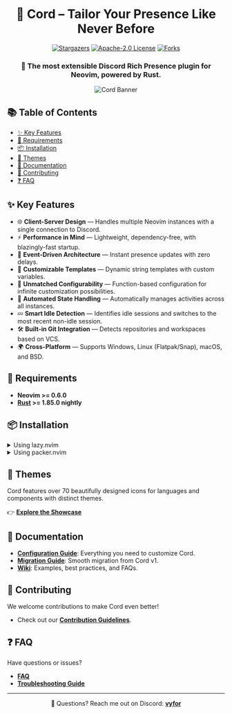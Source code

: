 <div align="center">
  <h1>🧩 <strong>Cord</strong> – Tailor Your Presence Like Never Before</h1>
  <div>
    <a href="https://github.com/vyfor/cord.nvim/stargazers"><img src="https://img.shields.io/github/stars/vyfor/cord.nvim?style=for-the-badge" alt="Stargazers"></a>
    <a href="https://github.com/vyfor/cord.nvim/blob/master/LICENSE"><img src="https://img.shields.io/github/license/vyfor/cord.nvim?style=for-the-badge" alt="Apache-2.0 License"></a>
    <a href="https://github.com/vyfor/cord.nvim/forks"><img src="https://img.shields.io/github/forks/vyfor/cord.nvim?style=for-the-badge" alt="Forks"></a>
  </div>
  <h3>🚀 The most extensible Discord Rich Presence plugin for Neovim, powered by Rust.
  </h3>
  <img src="https://github.com/user-attachments/assets/df73221e-565b-49e5-9dad-1c60aed6f9c3" alt="Cord Banner">
</div>

## 📚 Table of Contents
- [✨ Key Features](#-key-features)
- [🔌 Requirements](#-requirements)
- [📦 Installation](#-installation)
- [🎨 Themes](#-themes)
- [📖 Documentation](#-documentation)
- [🤝 Contributing](#-contributing)
- [❓ FAQ](#-faq)

## ✨ Key Features  
- 🌐 **Client-Server Design** — Handles multiple Neovim instances with a single connection to Discord.
- ⚡ **Performance in Mind** — Lightweight, dependency-free, with blazingly-fast startup.
- 🚀 **Event-Driven Architecture** — Instant presence updates with zero delays.  
- 🎨 **Customizable Templates** — Dynamic string templates with custom variables.
- 🔧 **Unmatched Configurability** — Function-based configuration for infinite customization possibilities.
- 🧠 **Automated State Handling** — Automatically manages activities across all instances.
- 💤 **Smart Idle Detection** — Identifies idle sessions and switches to the most recent non-idle session.
- 🛠️ **Built-in Git Integration** — Detects repositories and workspaces based on VCS.
- 🌍 **Cross-Platform** — Supports Windows, Linux (Flatpak/Snap), macOS, and BSD.

## 🔌 Requirements  
- **Neovim >= 0.6.0** 
- **[Rust](https://www.rust-lang.org/tools/install) >= 1.85.0 nightly**

## 📦 Installation  

<details>
<summary>Using lazy.nvim</summary>

```lua
{
  'vyfor/cord.nvim',
  build = 'cargo build --release',
  opts = {}, -- calls require('cord').setup()
}
```

</details>

<details>
<summary>Using packer.nvim</summary>

```lua
use {
  'vyfor/cord.nvim',
  run = 'cargo build --release',
  config = function()
    require('cord').setup()
  end
}
```

</details>

## 🎨 Themes  
Cord features over 70 beautifully designed icons for languages and components with distinct themes.

👉 [**Explore the Showcase**](https://github.com/vyfor/icons#showcase)  

## 📖 Documentation  
- [**Configuration Guide**](wiki/CONFIGURATION.md): Everything you need to customize Cord.  
- [**Migration Guide**](wiki/MIGRATION.md): Smooth migration from Cord v1.  
- [**Wiki**](https://github.com/vyfor/cord.nvim/wiki): Examples, best practices, and FAQs.

## 🤝 Contributing  
We welcome contributions to make Cord even better!
- Check out our [**Contribution Guidelines**](.github/CONTRIBUTING.md).  

## ❓ FAQ  
Have questions or issues?  
- [**FAQ**](https://github.com/vyfor/cord.nvim/wiki/FAQ)  
- [**Troubleshooting Guide**](https://github.com/vyfor/cord.nvim/wiki/Troubleshooting)  

---

<div align="center">  
  <p>💬 Questions? Reach me out on Discord: <a href="https://discord.com/users/446729269872427018"><strong>vyfor</strong></a></p>  
</div>

